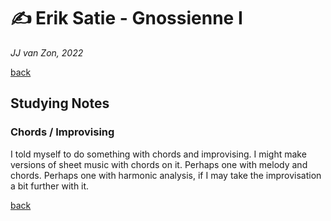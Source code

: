 ✍ Erik Satie - Gnossienne Ⅰ
============================

*JJ van Zon, 2022*

[back](./README.md)

Studying Notes
--------------

### Chords / Improvising

I told myself to do something with chords and improvising. I might make versions of sheet music with chords on it. Perhaps one with melody and chords. Perhaps one with harmonic analysis, if I may take the improvisation a bit further with it.

[back](./README.md)
